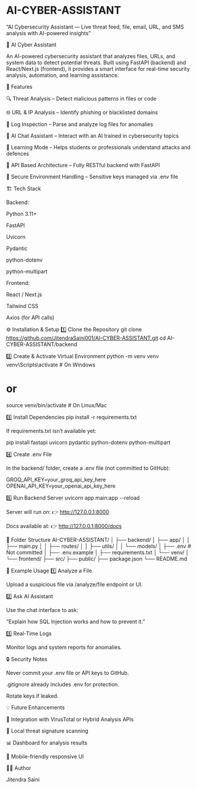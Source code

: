 # AI-CYBER-ASSISTANT
“AI Cybersecurity Assistant — Live threat feed, file, email, URL, and SMS analysis with AI-powered insights”


🧠 AI Cyber Assistant

An AI-powered cybersecurity assistant that analyzes files, URLs, and system data to detect potential threats.
Built using FastAPI (backend) and React/Next.js (frontend), it provides a smart interface for real-time security analysis, automation, and learning assistance.

🚀 Features

🔍 Threat Analysis – Detect malicious patterns in files or code

🌐 URL & IP Analysis – Identify phishing or blacklisted domains

🧾 Log Inspection – Parse and analyze log files for anomalies

🤖 AI Chat Assistant – Interact with an AI trained in cybersecurity topics

🧠 Learning Mode – Helps students or professionals understand attacks and defences

📡 API Based Architecture – Fully RESTful backend with FastAPI

🪪 Secure Environment Handling – Sensitive keys managed via .env file

🏗️ Tech Stack

Backend:

Python 3.11+

FastAPI

Uvicorn

Pydantic

python-dotenv

python-multipart

Frontend:

React / Next.js

Tailwind CSS

Axios (for API calls)


⚙️ Installation & Setup
1️⃣ Clone the Repository
git clone https://github.com/JitendraSaini001/AI-CYBER-ASSISTANT.git
cd AI-CYBER-ASSISTANT/backend

2️⃣ Create & Activate Virtual Environment
python -m venv venv
venv\Scripts\activate    # On Windows
# or
source venv/bin/activate  # On Linux/Mac

3️⃣ Install Dependencies
pip install -r requirements.txt


If requirements.txt isn’t available yet:

pip install fastapi uvicorn pydantic python-dotenv python-multipart

4️⃣ Create .env File

In the backend/ folder, create a .env file (not committed to GitHub):

GROQ_API_KEY=your_groq_api_key_here
OPENAI_API_KEY=your_openai_api_key_here

5️⃣ Run Backend Server
uvicorn app.main:app --reload


Server will run on:
👉 http://127.0.0.1:8000

Docs available at:
👉 http://127.0.0.1:8000/docs

🧩 Folder Structure
AI-CYBER-ASSISTANT/
│
├── backend/
│   ├── app/
│   │   ├── main.py
│   │   ├── routes/
│   │   ├── utils/
│   │   └── models/
│   ├── .env               # Not committed
│   ├── .env.example
│   ├── requirements.txt
│   └── venv/
│
└── frontend/
    ├── src/
    ├── public/
    ├── package.json
    └── README.md

🧠 Example Usage
1️⃣ Analyze a File

Upload a suspicious file via /analyze/file endpoint or UI.

2️⃣ Ask AI Assistant

Use the chat interface to ask:

“Explain how SQL Injection works and how to prevent it.”

3️⃣ Real-Time Logs

Monitor logs and system reports for anomalies.

🔒 Security Notes

Never commit your .env file or API keys to GitHub.

.gitignore already includes .env for protection.

Rotate keys if leaked.

💡 Future Enhancements

🔐 Integration with VirusTotal or Hybrid Analysis APIs

🧰 Local threat signature scanning

📊 Dashboard for analysis results

📱 Mobile-friendly responsive UI

👨‍💻 Author

Jitendra Saini

